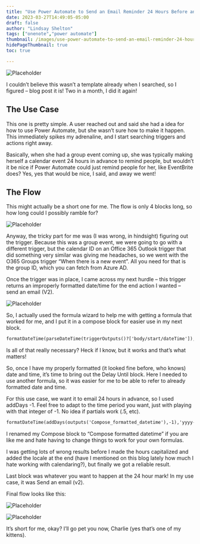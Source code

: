 ```yaml
---
title: "Use Power Automate to Send an Email Reminder 24 Hours Before an Event"
date: 2023-03-27T14:49:05-05:00
draft: false
author: "Lindsay Shelton"
tags: ["onenote","power automate"]
thumbnail: /images/use-power-automate-to-send-an-email-reminder-24-hours-before-an-event1.png
hidePageThumbnail: true
toc: true

---
```


![Placeholder](/images/use-power-automate-to-send-an-email-reminder-24-hours-before-an-event1.png)

I couldn’t believe this wasn’t a template already when I searched, so I figured – blog post it is! Two in a month, I did it again!

## The Use Case
This one is pretty simple. A user reached out and said she had a idea for how to use Power Automate, but she wasn’t sure how to make it happen. This immediately spikes my adrenaline, and I start searching triggers and actions right away.

Basically, when she had a group event coming up, she was typically making herself a calendar event 24 hours in advance to remind people, but wouldn’t it be nice if Power Automate could just remind people for her, like EventBrite does? Yes, yes that would be nice, I said, and away we went!

## The Flow
This might actually be a short one for me. The flow is only 4 blocks long, so how long could I possibly ramble for?

![Placeholder](/images/use-power-automate-to-send-an-email-reminder-24-hours-before-an-event.gif)

Anyway, the tricky part for me was (I was wrong, in hindsight) figuring out the trigger. Because this was a group event, we were going to go with a different trigger, but the calendar ID on an Office 365 Outlook trigger that did something very similar was giving me headaches, so we went with the O365 Groups trigger “When there is a new event”. All you need for that is the group ID, which you can fetch from Azure AD.

Once the trigger was in place, I came across my next hurdle – this trigger returns an improperly formatted date/time for the end action I wanted – send an email (V2).

![Placeholder](/images/use-power-automate-to-send-an-email-reminder-24-hours-before-an-event2.png)

So, I actually used the formula wizard to help me with getting a formula that worked for me, and I put it in a compose block for easier use in my next block.

```html
formatDateTime(parseDateTime(triggerOutputs()?['body/start/dateTime']), 'yyyy''-''MM''-''dd''T''HH'':''mm'':''ss''Z''', 'en-US')
````

Is all of that really necessary? Heck if I know, but it works and that’s what matters!

So, once I have my properly formatted (it looked fine before, who knows) date and time, it’s time to bring out the Delay Until block. Here I needed to use another formula, so it was easier for me to be able to refer to already formatted date and time.

For this use case, we want it to email 24 hours in advance, so I used addDays -1. Feel free to adapt to the time period you want, just with playing with that integer of -1. No idea if partials work (.5, etc).

```html
formatDateTime(addDays(outputs('Compose_formatted_datetime'),-1),'yyyy-MM-ddTHH:mm:ssZ','en-US')
````

I renamed my Compose block to “Compose formatted datetime” if you are like me and hate having to change things to work for your own formulas.

I was getting lots of wrong results before I made the hours capitalized and added the locale at the end (have I mentioned on this blog lately how much I hate working with calendaring?), but finally we got a reliable result.

Last block was whatever you want to happen at the 24 hour mark! In my use case, it was Send an email (v2).

Final flow looks like this:

![Placeholder](/images/use-power-automate-to-send-an-email-reminder-24-hours-before-an-event3.png)

![Placeholder](/images/use-power-automate-to-send-an-email-reminder-24-hours-before-an-event4.jpg)

It’s short for me, okay? I’ll go pet you now, Charlie (yes that’s one of my kittens).

<!-- Google tag (gtag.js) -->
<script async src="https://www.googletagmanager.com/gtag/js?id=G-CN3PDT3T20"></script>
<script>
  window.dataLayer = window.dataLayer || [];
  function gtag(){dataLayer.push(arguments);}
  gtag('js', new Date());

  gtag('config', 'G-CN3PDT3T20');
</script>